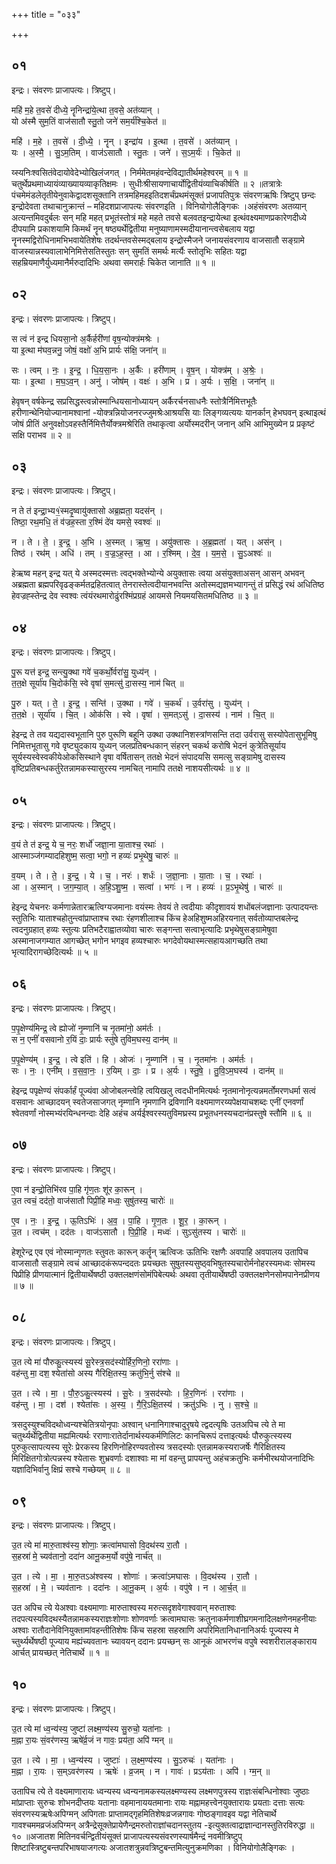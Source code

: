 +++
title = "०३३"

+++


## ०१
इन्द्रः। संवरणः प्राजापत्यः। त्रिष्टुप्।

महि॑ म॒हे त॒वसे॑ दीध्ये॒ नॄनिन्द्रा॑ये॒त्था त॒वसे॒ अत॑व्यान् ।  
यो अ॑स्मै सुम॒तिं वाज॑सातौ स्तु॒तो जने॑ सम॒र्य॑श्चि॒केत॑ ॥

महि॑ । म॒हे । त॒वसे॑ । दी॒ध्ये॒ । नॄन् । इन्द्रा॑य । इ॒त्था । त॒वसे॑ । अत॑व्यान् ।  
यः । अ॒स्मै॒ । सु॒ऽम॒तिम् । वाज॑ऽसातौ । स्तु॒तः । जने॑ । स॒ऽम॒र्यः॑ । चि॒केत॑ ॥

य्स्यनिःश्वसितंवेदायोवेदेभ्योखिलंजगत् । निर्ममेतमहंवन्देविद्यातीर्थमहेश्वरम् ॥ १ ॥चतुर्थेप्रथमाध्यायंव्याख्यायव्याकृतिक्षमः । सुधीःश्रीसायणाचार्योद्वितीयंव्याचिकीर्षति ॥ २ ॥तत्रात्रेः पंचमेमंडलेतृतीयेनुवाकेद्वादशसूक्तानि तत्रमहिमहइतिदशर्चंप्रथमंसूक्तं प्रजापतिपुत्रः संवरणऋषिः त्रिष्टुप् छन्दः इन्द्रोदेवता तथाचानुक्रान्तं – महिदशप्राजापत्यः संवरणइति । विनियोगोलैङ्गिकः ।अहंसंवरणः अतव्यान् अत्यन्तमिवदुर्बलः सन् महि महत् प्रभूतंस्तोत्रं महे महते तवसे बलवतइन्द्रायेत्था इत्थंवक्ष्यमाणप्रकारेणदीध्ये दीपयामि प्रकाशयामि किमर्थं नॄन् षष्ठ्यर्थेद्वितीया मनुष्याणामस्मदीयानान्त्वसेबलाय यद्वा नॄनस्मद्विरोधिनामभिभवायेतिशेषः तदर्थन्तवसेस्मद्बलाय इन्द्रोस्मैजने जनायसंवरणाय वाजसातौ सङ्ग्रामे वाजस्यान्नस्यवालाभेनिमित्तेसतिस्तुतः सन् सुमतिं समर्थः मर्त्यैः स्तोतृभिः सहितः यद्वा सहम्रियमाणैर्युध्यमानैर्मरुदादिभिः अथवा समरार्हः चिकेत जानाति ॥ १ ॥

## ०२
इन्द्रः। संवरणः प्राजापत्यः। त्रिष्टुप्।

स त्वं न॑ इन्द्र धियसा॒नो अ॒र्कैर्हरी॑णां वृष॒न्योक्त्र॑मश्रेः ।  
या इ॒त्था म॑घव॒न्ननु॒ जोषं॒ वक्षो॑ अ॒भि प्रार्यः स॑क्षि॒ जना॑न् ॥

सः । त्वम् । नः॒ । इ॒न्द्र॒ । धि॒य॒सा॒नः । अ॒र्कैः । हरी॑णाम् । वृ॒ष॒न् । योक्त्र॑म् । अ॒श्रेः॒ ।  
याः । इ॒त्था । म॒घ॒ऽव॒न् । अनु॑ । जोष॑म् । वक्षः॑ । अ॒भि । प्र । अ॒र्यः । स॒क्षि॒ । जना॑न् ॥

हेवृषन् वर्षकेन्द्र सप्रसिद्धस्त्वन्नोस्मान्धियसानोध्यायन् अर्कैरर्चनसाधनैः स्तोत्रैर्निमित्तभूतैः हरीणान्थेनियोज्यानामश्वानां -योक्त्रन्नियोजनरज्जुमश्रेःआश्रयसि याः लिङ्गव्यत्ययः यानर्कान् हेभघवन् इत्थाइत्थं जोषं प्रीतिं अनुवक्षोऽवहस्तैर्निमित्तैर्योक्त्रमश्रेरिति तथाकृत्वा अर्योस्मदरीन् जनान् अभि आभिमुख्येन प्र प्रकृष्टं सक्षि पराभव ॥ २ ॥

## ०३
इन्द्रः। संवरणः प्राजापत्यः। त्रिष्टुप्।

न ते त॑ इन्द्रा॒भ्य१॒॑स्मदृ॒ष्वायु॑क्तासो अब्र॒ह्मता॒ यदस॑न् ।  
तिष्ठा॒ रथ॒मधि॒ तं व॑ज्रह॒स्ता र॒श्मिं दे॑व यमसे॒ स्वश्वः॑ ॥

न । ते । ते॒ । इ॒न्द्र॒ । अ॒भि । अ॒स्मत् । ऋ॒ष्व॒ । अयु॑क्तासः । अ॒ब्र॒ह्मता॑ । यत् । अस॑न् ।  
तिष्ठ॑ । रथ॑म् । अधि॑ । तम् । व॒ज्र॒ऽह॒स्त॒ । आ । र॒श्मिम् । दे॒व॒ । य॒म॒से॒ । सु॒ऽअश्वः॑ ॥

हेऋष्व महन् इन्द्र यत् ये अस्मदस्मत्तः त्वद्भक्तेभ्योन्ये अयुक्तासः त्वया असंयुक्ताअसन् आसन् अभवन् अब्रह्मता ब्रह्मपरिवृढङ्कर्मतद्रहितत्वात् तेनरास्तेत्वदीयानभवन्ति अतोस्मद्यज्ञमभ्यागन्तुं तं प्रसिद्धं रथं अधितिष्ठ हेवज्रह्स्तेन्द्र देव स्वश्वः त्वंयंरथमारोढुंरश्मिंप्रग्रहं आयमसे नियमयसितमधितिष्ठ ॥ ३ ॥

## ०४
इन्द्रः। संवरणः प्राजापत्यः। त्रिष्टुप्।

पु॒रू यत्त॑ इन्द्र॒ सन्त्यु॒क्था गवे॑ च॒कर्थो॒र्वरा॑सु॒ युध्य॑न् ।  
त॒त॒क्षे सूर्या॑य चि॒दोक॑सि॒ स्वे वृषा॑ स॒मत्सु॑ दा॒सस्य॒ नाम॑ चित् ॥

पु॒रु । यत् । ते॒ । इ॒न्द्र॒ । सन्ति॑ । उ॒क्था । गवे॑ । च॒कर्थ॑ । उ॒र्वरा॑सु । युध्य॑न् ।  
त॒त॒क्षे । सूर्या॑य । चि॒त् । ओक॑सि । स्वे । वृषा॑ । स॒मत्ऽसु॑ । दा॒सस्य॑ । नाम॑ । चि॒त् ॥

हेइन्द्र ते तव यद्यदास्वभूतानि पुरु पुरूणि बहूनि उक्था उक्थानिशस्त्रांणसन्ति तदा उर्वरासु सस्योपेतासुभूमिषु निमित्तभूतासु गवे वृष्ट्युदकाय युध्यन् जलप्रतिबन्धकान् संहरन् चकर्थ करोषि भेदनं कुत्रेतिसूर्याय सूर्यस्यस्वेस्वकीयेओकसिस्थाने वृषा वर्षितासन् ततक्षे भेदनं संपादयसि समत्सु सङ्ग्रामेषु दासस्य वृष्टिप्रतिबन्धकर्तुरेतन्नामकस्यासुरस्य नामचित् नामापि ततक्षे नाशयसीत्यर्थः ॥ ४ ॥

## ०५
इन्द्रः। संवरणः प्राजापत्यः। त्रिष्टुप्।

व॒यं ते त॑ इन्द्र॒ ये च॒ नरः॒ शर्धो॑ जज्ञा॒ना या॒ताश्च॒ रथाः॑ ।  
आस्माञ्ज॑गम्यादहिशुष्म॒ सत्वा॒ भगो॒ न हव्यः॑ प्रभृ॒थेषु॒ चारुः॑ ॥

व॒यम् । ते । ते॒ । इ॒न्द्र॒ । ये । च॒ । नरः॑ । शर्धः॑ । ज॒ज्ञा॒नाः । या॒ताः । च॒ । रथाः॑ ।  
आ । अ॒स्मान् । ज॒ग॒म्या॒त् । अ॒हि॒ऽशु॒ष्म॒ । सत्वा॑ । भगः॑ । न । हव्यः॑ । प्र॒ऽभृ॒थेषु॑ । चारुः॑ ॥

हेइन्द्र येचनरः कर्मणान्नेतारऋत्विग्यजमानाः वयंस्मः तेवयं ते त्वदीयाः कीदृशावयं शधोंबलंजज्ञानाः उत्पादयन्तः स्तुतिभिः याताश्चहोतुन्त्वांप्राप्ताश्च रथाः रंहणशीलाश्च किंच हेअहिशुष्मअहिरयनात् सर्वतोव्याप्तबलेन्द्र त्वदनुग्रहात् हव्यः स्तुत्यः प्रतिभटैराह्वातव्योवा चारुः सङ्गन्ता सत्वाभृत्यादिः प्रभृथेषुसङ्ग्रामेषुवा अस्मानाजगम्यात आगच्छेत् भगोन भगइव हव्यश्चारुः भगदेवोयथास्मत्सहायआगच्छति तथा भृत्यादिरागच्छेदित्यर्थः ॥ ५ ॥

## ०६
इन्द्रः। संवरणः प्राजापत्यः। त्रिष्टुप्।

प॒पृ॒क्षेण्य॑मिन्द्र॒ त्वे ह्योजो॑ नृ॒म्णानि॑ च नृ॒तमा॑नो॒ अम॑र्तः ।  
स न॒ एनीं॑ वसवानो र॒यिं दाः॒ प्रार्यः स्तु॑षे तुविम॒घस्य॒ दान॑म् ॥

प॒पृ॒क्षेण्य॑म् । इ॒न्द्र॒ । त्वे इति॑ । हि । ओजः॑ । नृ॒म्णानि॑ । च॒ । नृ॒तमा॑नः । अम॑र्तः ।  
सः । नः॒ । एनी॑म् । व॒स॒वा॒नः॒ । र॒यिम् । दाः॒ । प्र । अ॒र्यः । स्तु॒षे॒ । तु॒वि॒ऽम॒घस्य॑ । दान॑म् ॥

हेइन्द्र पपृक्षेण्यं संपर्कार्हं पूज्यंवा ओजोबलन्त्वेहि त्वयिखलु त्वदधीनमित्यर्थः नृतमानोनृत्यन्नमर्तोमरणधर्मा सत्वं वसवानः आच्छादयन् स्वतेजसाजगत् नृम्णानि नृमणानि द्रविणानि वक्ष्यमाणरय्यपेक्षयाचशब्दः एनीं एनवर्णां श्वेतवर्णां नोस्मभ्यंरयिन्धनन्दाः देहि अहंच अर्यईश्वरस्यतुविमघ्रस्य प्रभूतधनस्यचदानंप्रस्तुषे स्तौमि ॥ ६ ॥

## ०७
इन्द्रः। संवरणः प्राजापत्यः। त्रिष्टुप्।

ए॒वा न॑ इन्द्रो॒तिभि॑रव पा॒हि गृ॑ण॒तः शू॑र का॒रून् ।  
उ॒त त्वचं॒ दद॑तो॒ वाज॑सातौ पिप्री॒हि मध्वः॒ सुषु॑तस्य॒ चारोः॑ ॥

ए॒व । नः॒ । इ॒न्द्र॒ । ऊ॒तिऽभिः॑ । अ॒व॒ । पा॒हि । गृ॒ण॒तः । शू॒र॒ । का॒रून् ।  
उ॒त । त्वच॑म् । दद॑तः । वाज॑ऽसातौ । पि॒प्री॒हि । मध्वः॑ । सुऽसु॑तस्य । चारोः॑ ॥

हेशूरेन्द्र एव एवं नोस्मान्गृणतः स्तुवतः कारून् कर्तॄन् ऋत्विजः ऊतिभिः रक्षणैः अवपाहि अवपालय उतापिच वाजसातौ सङ्ग्रामे त्वचं आच्छादकंरूपन्ददतः प्रयच्छतः सुषुतस्यसुष्ठ्वभिषुतस्यचारोर्मनोहरस्यमध्वः सोमस्य पिप्रीहि प्रीणयात्मानं द्वितीयार्थेषष्ठी उक्तलक्षणंसोमंपिबेत्यर्थः अथवा तृतीयार्थेषष्ठी उक्तलक्षणेनसोमपानेनप्रीणय ॥ ७ ॥

## ०८
इन्द्रः। संवरणः प्राजापत्यः। त्रिष्टुप्।

उ॒त त्ये मा॑ पौरुकु॒त्स्यस्य॑ सू॒रेस्त्र॒सद॑स्योर्हिर॒णिनो॒ ररा॑णाः ।  
वह॑न्तु मा॒ दश॒ श्येता॑सो अस्य गैरिक्षि॒तस्य॒ क्रतु॑भि॒र्नु स॑श्चे ॥

उ॒त । त्ये । मा॒ । पौ॒रु॒ऽकु॒त्स्यस्य॑ । सू॒रेः । त्र॒सद॑स्योः । हि॒र॒णिनः॑ । ररा॑णाः ।  
वह॑न्तु । मा॒ । दश॑ । श्येता॑सः । अ॒स्य॒ । गै॒रि॒ऽक्षि॒तस्य॑ । क्रतु॑ऽभिः । नु । स॒श्चे॒ ॥

त्रसदुस्युश्चविदथोध्वन्यश्चेतित्रयोनृपाः अश्वान् धनानिगाश्चादुरृषये त्द्वदत्यृषिः उतअपिच त्ये ते मा चतुर्थ्यर्थेद्वितीया मह्यमित्यर्थः रराणाःरातेर्दानार्थस्यकर्मणिलिटः कानचिरूपं दत्ताइत्यर्थः पौरुकुत्स्यस्य पुरुकुत्सापत्यस्य सूरेः प्रेरकस्य हिरणिनोहिरण्यवतोस्य त्रसदस्योः एतन्नामकस्यराजर्षेः गैरिक्षितस्य मिरिक्षितगोत्रोत्पन्नस्य श्येतासः शुभ्रवर्णाः दशाश्वाः मा मां वहन्तु प्रापयन्तु अहंचक्रतुभिः कर्मभीरथयोजनादिभिः यज्ञादिभिर्वानु क्षिप्रं सश्चे गच्छेयम् ॥ ८ ॥

## ०९
इन्द्रः। संवरणः प्राजापत्यः। त्रिष्टुप्।

उ॒त त्ये मा॑ मारु॒ताश्व॑स्य॒ शोणाः॒ क्रत्वा॑मघासो वि॒दथ॑स्य रा॒तौ ।  
स॒हस्रा॑ मे॒ च्यव॑तानो॒ ददा॑न आनू॒कम॒र्यो वपु॑षे॒ नार्च॑त् ॥

उ॒त । त्ये । मा॒ । मा॒रु॒तऽअ॑श्वस्य । शोणाः॑ । क्रत्वा॑ऽमघासः । वि॒दथ॑स्य । रा॒तौ ।  
स॒हस्रा॑ । मे॒ । च्यव॑तानः । ददा॑नः । आ॒नू॒कम् । अ॒र्यः । वपु॑षे । न । आ॒र्च॒त् ॥

उत अपिच त्ये येअश्वाः वक्ष्यमाणाः मारुताश्वस्य मरुत्सदृशवेगाश्ववान् मरुताश्वः तदपत्यस्यविदथस्यैतन्नामकस्यराज्ञःशोणाः शोणवर्णाः क्रत्वामघासः क्रतुनाकर्मणाशीघ्रगमनादिलक्षणेनमहनीयाः अश्वाः रातौदानेविनियुक्तामांवहन्तीतिशेषः किंच सहस्रा सहस्राणि अपरिमितानिधानानिअर्यः पूज्यस्य मे च्तुर्थ्यर्थेषष्ठी पूज्याय मह्यंच्यवतानः च्यावयन् ददानः प्रयच्छन् सः आनूकं आभरणंच वपुषे स्वशरीरालङ्काराय आर्चत् प्रायच्छत् नेतिचार्थे ॥ १ ॥

## १०
इन्द्रः। संवरणः प्राजापत्यः। त्रिष्टुप्।

उ॒त त्ये मा॑ ध्व॒न्य॑स्य॒ जुष्टा॑ लक्ष्म॒ण्य॑स्य सु॒रुचो॒ यता॑नाः ।  
म॒ह्ना रा॒यः सं॒वर॑णस्य॒ ऋषे॑र्व्र॒जं न गावः॒ प्रय॑ता॒ अपि॑ ग्मन् ॥

उ॒त । त्ये । मा॒ । ध्व॒न्य॑स्य । जुष्टाः॑ । ल॒क्ष्म॒ण्य॑स्य । सु॒ऽरुचः॑ । यता॑नाः ।  
म॒ह्ना । रा॒यः । स॒म्ऽवर॑णस्य । ऋषेः॑ । व्र॒जम् । न । गावः॑ । प्रऽय॑ताः । अपि॑ । ग्म॒न् ॥

उतापिच त्ये ते वक्ष्यमाणारायः ध्वन्यस्य ध्वन्यनामकस्यलक्ष्मण्यस्य लक्ष्मणपुत्रस्य राज्ञःसंबन्धिनोश्वाः जुष्ठाः मांप्राप्ताः सुरुचः शोभनदीप्तयः यतानाः वहमानाययतमानाः रायः मह्नामहत्त्वेनयुक्तारायः प्रयताः दत्ताः सत्यः संवरणस्यऋषेःअपिग्मन् अपिगताः प्राप्तामद्गृहमितिशेषःव्रजन्नगावः गोष्ठङ्गावइव यद्वा नेतिचार्थे गावश्चममव्रजंअपिग्मन् अत्रैन्द्रेसूक्तेप्रायेणैन्द्रमरुतोराज्ञांचदानस्तुतय -इत्युक्तत्वाद्राज्ञान्दानस्तुतिरविरुद्धा ॥ १० ॥अजातश मितिनवर्चन्द्वितीयंसूक्तं प्राजापत्यस्यसंवरणस्यार्षमैन्द्रं नवमीत्रिष्टुप् शिष्टास्त्रिष्टुबन्तपरिभाषयाजगत्यः अजातशत्रुन्नवत्रिष्टुबन्तमित्युनुक्रमणिका । विनियोगोलैङ्गिकः ।